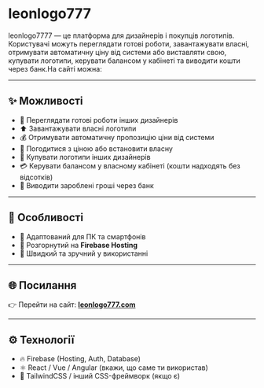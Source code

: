 # leonlogo777
leonlogo7777 — це платформа для дизайнерів і покупців логотипів. Користувачі можуть переглядати готові роботи, завантажувати власні, отримувати автоматичну ціну від системи або виставляти свою, купувати логотипи, керувати балансом у кабінеті та виводити кошти через банк.На сайті можна:  

---

## ✨ Можливості
- 🎨 Переглядати готові роботи інших дизайнерів  
- ⬆️ Завантажувати власні логотипи  
- 💰 Отримувати автоматичну пропозицію ціни від системи  
- 🤝 Погодитися з ціною або встановити власну  
- 🛒 Купувати логотипи інших дизайнерів  
- 💳 Керувати балансом у власному кабінеті (кошти надходять без відсотків)  
- 🏦 Виводити зароблені гроші через банк  

---

## 📱 Особливості
- 🔹 Адаптований для ПК та смартфонів  
- 🔹 Розгорнутий на **Firebase Hosting**  
- 🔹 Швидкий та зручний у використанні  

---

## 🌐 Посилання
👉 Перейти на сайт: [**leonlogo777.com**](https://leonlogo777.com)  

---

## ⚙️ Технології
- 🔥 Firebase (Hosting, Auth, Database)  
- ⚛️ React / Vue / Angular (вкажи, що саме ти використав)  
- 🎨 TailwindCSS / інший CSS-фреймворк (якщо є)  

